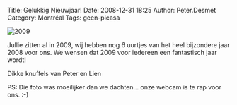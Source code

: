Title: Gelukkig Nieuwjaar!
Date: 2008-12-31 18:25
Author: Peter.Desmet
Category: Montréal
Tags: geen-picasa

![2009][]

Jullie zitten al in 2009, wij hebben nog 6 uurtjes van het heel
bijzondere jaar 2008 voor ons. We wensen dat 2009 voor iedereen een
fantastisch jaar wordt!

Dikke knuffels van Peter en Lien

PS: Die foto was moeilijker dan we dachten... onze webcam is te rap voor
ons. :-)

  [2009]: http://www.anderhalv.be/wp-content/uploads/blog-2009.jpg
    "2009!"
